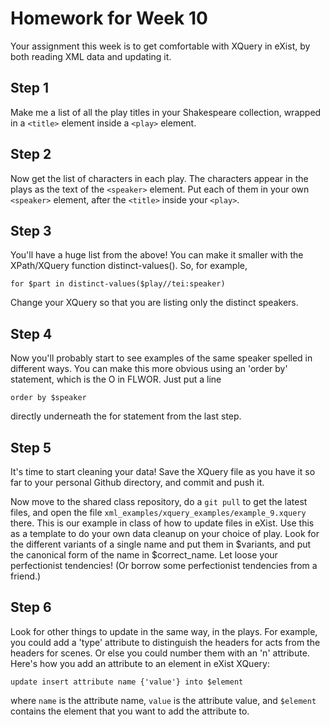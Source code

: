 Homework for Week 10
===================

Your assignment this week is to get comfortable with XQuery in eXist, by
both reading XML data and updating it.

Step 1
------
Make me a list of all the play titles in your Shakespeare collection,
wrapped in a `<title>` element inside a `<play>` element.

Step 2
------
Now get the list of characters in each play. The characters appear in the
plays as the text of the `<speaker>` element. Put each of them in your own
`<speaker>` element, after the `<title>` inside your `<play>`.

Step 3
------
You'll have a huge list from the above! You can make it smaller with the
XPath/XQuery function distinct-values(). So, for example,

	for $part in distinct-values($play//tei:speaker)	
Change your XQuery so that you are listing only the distinct speakers.

Step 4
------
Now you'll probably start to see examples of the same speaker spelled in
different ways. You can make this more obvious using an 'order by'
statement, which is the O in FLWOR. Just put a line

	order by $speaker
directly underneath the for statement from the last step.

Step 5
------
It's time to start cleaning your data! Save the XQuery file as you have it
so far to your personal Github directory, and commit and push it. 

Now move to the shared class repository, do a `git pull` to get the latest
files, and open the file `xml_examples/xquery_examples/example_9.xquery`
there. This is our example in class of how to update files in eXist. Use
this as a template to do your own data cleanup on your choice of play. Look
for the different variants of a single name and put them in $variants, and
put the canonical form of the name in $correct_name. Let loose your
perfectionist tendencies! (Or borrow some perfectionist tendencies from a
friend.)

Step 6
------
Look for other things to update in the same way, in the plays. For example,
you could add a 'type' attribute to distinguish the headers for acts from
the headers for scenes. Or else you could number them with an 'n'
attribute. Here's how you add an attribute to an element in eXist XQuery:

	update insert attribute name {'value'} into $element
where `name` is the attribute name, `value` is the attribute value, and
`$element` contains the element that you want to add the attribute to.